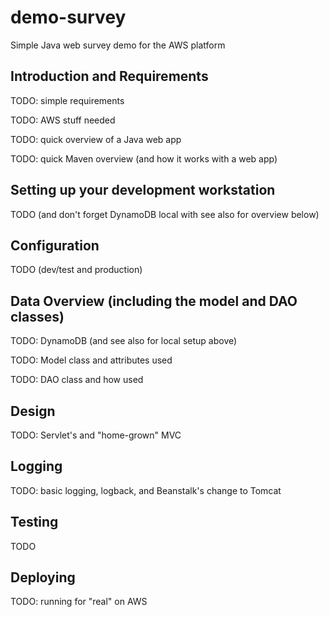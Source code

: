demo-survey
================

Simple Java web survey demo for the AWS platform

Introduction and Requirements
------------------------------

TODO: simple requirements

TODO: AWS stuff needed

TODO: quick overview of a Java web app

TODO: quick Maven overview (and how it works with a web app)

Setting up your development workstation
----------------------------------------

TODO (and don't forget DynamoDB local with see also for overview below)

Configuration
--------------

TODO (dev/test and production)

Data Overview (including the model and DAO classes)
-----------------------------------------------------------

TODO: DynamoDB (and see also for local setup above)

TODO: Model class and attributes used

TODO: DAO class and how used 

Design
--------

TODO: Servlet's and "home-grown" MVC

Logging
--------

TODO: basic logging, logback, and Beanstalk's change to Tomcat

Testing
--------

TODO

Deploying
----------

TODO: running for "real" on AWS